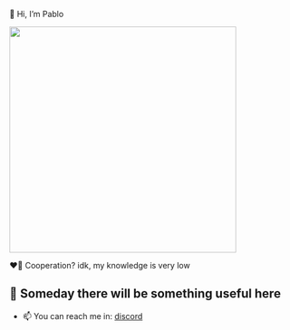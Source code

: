 👋 Hi, I’m Pablo

<div id="header" align="left">
  <img src="https://media1.tenor.com/m/GoHIMok0NpIAAAAd/sao-sword-art-online.gif" width="400"/>
</div>

❤️‍🔥 Cooperation? idk, my knowledge is very low

🪽 Someday there will be something useful here
------
- 📫 You can reach me in: [discord](https://discord.com/users/709811883162599546) 
